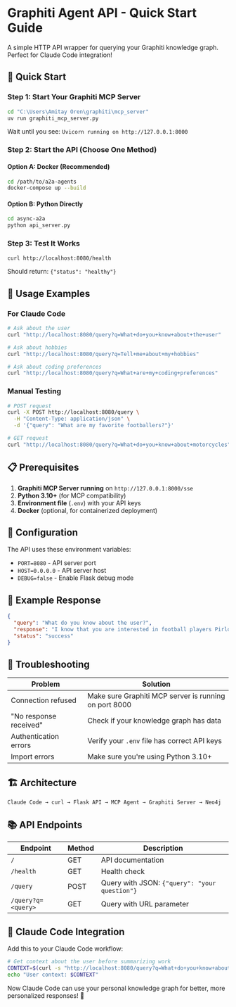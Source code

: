 # Graphiti Agent API - Quick Start Guide

A simple HTTP API wrapper for querying your Graphiti knowledge graph. Perfect for Claude Code integration!

## 🚀 Quick Start

### Step 1: Start Your Graphiti MCP Server
```bash
cd "C:\Users\Amitay Oren\graphiti\mcp_server"
uv run graphiti_mcp_server.py
```
Wait until you see: `Uvicorn running on http://127.0.0.1:8000`

### Step 2: Start the API (Choose One Method)

#### Option A: Docker (Recommended)
```bash
cd /path/to/a2a-agents
docker-compose up --build
```

#### Option B: Python Directly
```bash
cd async-a2a
python api_server.py
```

### Step 3: Test It Works
```bash
curl http://localhost:8080/health
```

Should return: `{"status": "healthy"}`

## 💬 Usage Examples

### For Claude Code
```bash
# Ask about the user
curl "http://localhost:8080/query?q=What+do+you+know+about+the+user"

# Ask about hobbies
curl "http://localhost:8080/query?q=Tell+me+about+my+hobbies"

# Ask about coding preferences  
curl "http://localhost:8080/query?q=What+are+my+coding+preferences"
```

### Manual Testing
```bash
# POST request
curl -X POST http://localhost:8080/query \
  -H "Content-Type: application/json" \
  -d '{"query": "What are my favorite footballers?"}'

# GET request
curl "http://localhost:8080/query?q=What+do+you+know+about+motorcycles"
```

## 📋 Prerequisites

1. **Graphiti MCP Server running** on `http://127.0.0.1:8000/sse`
2. **Python 3.10+** (for MCP compatibility)
3. **Environment file** (`.env`) with your API keys
4. **Docker** (optional, for containerized deployment)

## 🔧 Configuration

The API uses these environment variables:
- `PORT=8080` - API server port
- `HOST=0.0.0.0` - API server host  
- `DEBUG=false` - Enable Flask debug mode

## 📝 Example Response

```json
{
  "query": "What do you know about the user?",
  "response": "I know that you are interested in football players Pirlo and Zidane, love two-stroke Italian motorcycles, train in Muay Thai for 8 years, enjoy whisky and soda, and have plans to buy a vineyard when you are rich.",
  "status": "success"
}
```

## 🐛 Troubleshooting

| Problem | Solution |
|---------|----------|
| Connection refused | Make sure Graphiti MCP server is running on port 8000 |
| "No response received" | Check if your knowledge graph has data |
| Authentication errors | Verify your `.env` file has correct API keys |
| Import errors | Make sure you're using Python 3.10+ |

## 🏗️ Architecture

```
Claude Code → curl → Flask API → MCP Agent → Graphiti Server → Neo4j
```

## 📚 API Endpoints

| Endpoint | Method | Description |
|----------|--------|-------------|
| `/` | GET | API documentation |
| `/health` | GET | Health check |
| `/query` | POST | Query with JSON: `{"query": "your question"}` |
| `/query?q=<query>` | GET | Query with URL parameter |

## 🎯 Claude Code Integration

Add this to your Claude Code workflow:

```bash
# Get context about the user before summarizing work
CONTEXT=$(curl -s "http://localhost:8080/query?q=What+do+you+know+about+the+user")
echo "User context: $CONTEXT"
```

Now Claude Code can use your personal knowledge graph for better, more personalized responses! 🎉
